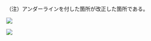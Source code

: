 （注）アンダーラインを付した箇所が改正した箇所である。

![](https://www.nta.go.jp/tmp/d6b825b7-93a4-44b2-9bfb-3367ee90d7a8/images/31472821d18c761ef455342aae37dcf0423c56c5925047e1eb13fd66b6175189.jpg)

![](https://www.nta.go.jp/tmp/d6b825b7-93a4-44b2-9bfb-3367ee90d7a8/images/b2bec862340ca1ea894a62611b835c7b141f162eb47d187b0c2aab5d69d47b2f.jpg)